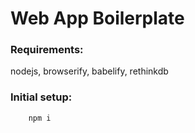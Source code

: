 # Web App Boilerplate


### Requirements:

nodejs, browserify, babelify, rethinkdb


### Initial setup:
```
    npm i

```
